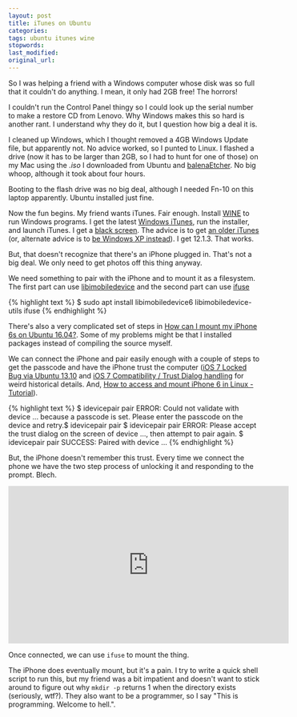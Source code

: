 ```yaml
---
layout: post
title: iTunes on Ubuntu
categories:
tags: ubuntu itunes wine
stopwords:
last_modified:
original_url:
---
```


So I was helping a friend with a Windows computer whose disk was so full that it couldn't do anything. I mean, it only had 2GB free! The horrors!

I couldn't run the Control Panel thingy so I could look up the serial number to make a restore CD from Lenovo. Why Windows makes this so hard is another rant. I understand why they do it, but I question how big a deal it is.

I cleaned up Windows, which I thought removed a 4GB Windows Update file, but apparently not. No advice worked, so I punted to Linux. I flashed a drive (now it has to be larger than 2GB, so I had to hunt for one of those) on my Mac using the *.iso* I downloaded from Ubuntu and [balenaEtcher](https://www.balena.io/etcher/). No big whoop, although it took about four hours.

Booting to the flash drive was no big deal, although I needed Fn-10 on this laptop apparently. Ubuntu installed just fine.

Now the fun begins. My friend wants iTunes. Fair enough. Install [WINE](https://www.winehq.org) to run Windows programs. I get the latest [Windows iTunes](https://www.apple.com/itunes/), run the installer, and launch iTunes. I get a [black screen](https://askubuntu.com/questions/1155189/itunes-in-wine-black-screen-on-ubuntu-18-04). The advice is to get [an older iTunes](https://support.apple.com/downloads/itunes) (or, alternate advice is to [be Windows XP instead](_https://askubuntu.com/questions/635456/wine-black-window-issue/1063692#1063692)). I get 12.1.3. That works.

But, that doesn't recognize that there's an iPhone plugged in. That's not a big deal. We only need to get photos off this thing anyway.


We need something to pair with the iPhone and to mount it as a filesystem. The first part can use [libimobiledevice](https://libimobiledevice.org) and the second part can use [ifuse](https://github.com/libimobiledevice/ifuse)

{% highlight text %}
$ sudo apt install libimobiledevice6 libimobiledevice-utils ifuse
{% endhighlight %}

There's also a very complicated set of steps in [How can I mount my iPhone 6s on Ubuntu 16.04?](https://askubuntu.com/q/812006/912156). Some of my problems might be that I installed packages instead of compiling the source myself.

We can connect the iPhone and pair easily enough with a couple of steps to get the passcode and have the iPhone trust the computer ([iOS 7 Locked Bug via Ubuntu 13.10](https://askubuntu.com/q/371711/912156) and [iOS 7 Compatibility / Trust Dialog handling](https://github.com/libimobiledevice/libimobiledevice/issues/20) for weird historical details. And, [How to access and mount iPhone 6 in Linux - Tutorial](https://www.dedoimedo.com/computers/linux-iphone-6.html)).

{% highlight text %}
$ idevicepair pair
ERROR: Could not validate with device ... because a passcode is set. Please enter the passcode on the device and retry.$ idevicepair pair
$ idevicepair pair
ERROR: Please accept the trust dialog on the screen of device ..., then attempt to pair again.
$ idevicepair pair
SUCCESS: Paired with device ...
{% endhighlight %}

But, the iPhone doesn't remember this trust. Every time we connect the phone we have the two step process of unlocking it and responding to the prompt. Blech.

<div class="youtube">
<iframe width="560" height="315" src="https://www.youtube.com/embed/0udlgkKGRYs" frameborder="0" allow="accelerometer; autoplay; clipboard-write; encrypted-media; gyroscope; picture-in-picture" allowfullscreen></iframe>
</div>

Once connected, we can use `ifuse` to mount the thing.

The iPhone does eventually mount, but it's a pain. I try to write a quick shell script to run this, but my friend was a bit impatient and doesn't want to stick around to figure out why `mkdir -p` returns 1 when the directory exists (seriously, wtf?). They also want to be a programmer, so I say "This is programming. Welcome to hell.".
